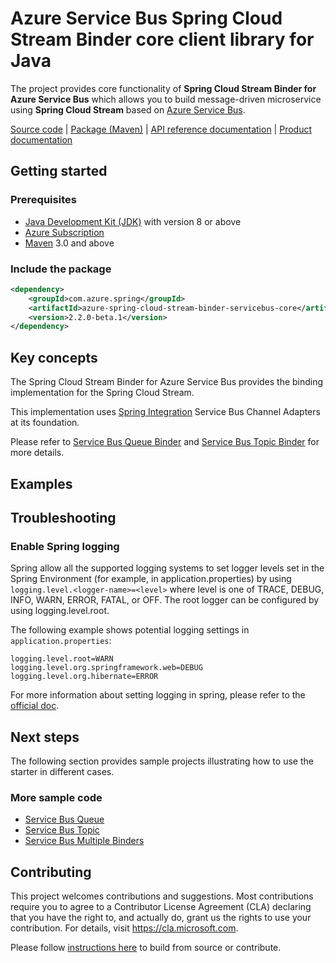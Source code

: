# Azure Service Bus Spring Cloud Stream Binder core client library for Java

The project provides core functionality of **Spring Cloud Stream Binder for Azure Service Bus** which allows you to build message-driven 
microservice using **Spring Cloud Stream** based on [Azure Service Bus][azure_service_bus].

[Source code][src_code] | [Package (Maven)][package] | [API reference documentation][refdocs] | [Product documentation][docs]

## Getting started

### Prerequisites
- [Java Development Kit (JDK)][jdk_link] with version 8 or above
- [Azure Subscription][azure_subscription]
- [Maven][maven] 3.0 and above

### Include the package
[//]: # ({x-version-update-start;com.azure.spring:azure-spring-cloud-stream-binder-servicebus-core;current})
```xml
<dependency>
    <groupId>com.azure.spring</groupId>
    <artifactId>azure-spring-cloud-stream-binder-servicebus-core</artifactId>
    <version>2.2.0-beta.1</version>
</dependency>
```
[//]: # ({x-version-update-end})


## Key concepts
The Spring Cloud Stream Binder for Azure Service Bus provides the binding implementation for the Spring Cloud Stream.

This implementation uses [Spring Integration][spring_integration] Service Bus Channel Adapters at its foundation. 

Please refer to [Service Bus Queue Binder][service_bus_queue_binder] and [Service Bus Topic Binder][service_bus_topic_binder] for more details.

## Examples


## Troubleshooting

### Enable Spring logging
Spring allow all the supported logging systems to set logger levels set in the Spring Environment (for example, in application.properties) by using 
`logging.level.<logger-name>=<level>` where level is one of TRACE, DEBUG, INFO, WARN, ERROR, FATAL, or OFF. 
The root logger can be configured by using logging.level.root.

The following example shows potential logging settings in `application.properties`:

```
logging.level.root=WARN
logging.level.org.springframework.web=DEBUG
logging.level.org.hibernate=ERROR
```

For more information about setting logging in spring, please refer to the [official doc][spring_boot_logging].

## Next steps
The following section provides sample projects illustrating how to use the starter in different cases.

### More sample code
- [Service Bus Queue][spring_cloud_stream_binder_service_bus_queue]
- [Service Bus Topic][spring_cloud_stream_binder_service_bus_topic]
- [Service Bus Multiple Binders][spring_cloud_stream_binder_service_bus_multiple_binders]

## Contributing
This project welcomes contributions and suggestions.  Most contributions require you to agree to a Contributor License Agreement (CLA) declaring that you have the right to, and actually do, grant us the rights to use your contribution. For details, visit https://cla.microsoft.com.

Please follow [instructions here][contributing_md] to build from source or contribute.

<!-- Link -->
[azure_service_bus]: https://azure.microsoft.com/services/service-bus/
[azure_subscription]: https://azure.microsoft.com/free
[contributing_md]: https://github.com/Azure/azure-sdk-for-java/tree/master/sdk/spring/CONTRIBUTING.md
[docs]: https://docs.microsoft.com/azure/developer/java/spring-framework/configure-spring-cloud-stream-binder-java-app-with-service-bus
[maven]: https://maven.apache.org
[package]: https://mvnrepository.com/artifact/com.microsoft.azure/spring-cloud-azure-servicebus-stream-binder-core
[refdocs]: https://azure.github.io/azure-sdk-for-java/springcloud.html#azure-spring-cloud-stream-binder-servicebus-core
[spring_boot_logging]: https://docs.spring.io/spring-boot/docs/current/reference/html/spring-boot-features.html#boot-features-logging
[service_bus_queue_binder]: https://github.com/Azure/azure-sdk-for-java/tree/master/sdk/spring/azure-spring-cloud-stream-binder-servicebus-queue
[service_bus_topic_binder]: https://github.com/Azure/azure-sdk-for-java/tree/master/sdk/spring/azure-spring-cloud-stream-binder-servicebus-topic
[spring_cloud_stream_binder_service_bus_multiple_binders]: https://github.com/Azure/azure-sdk-for-java/tree/master/sdk/spring/azure-spring-boot-samples/azure-spring-cloud-sample-servicebus-queue-multibinders
[spring_cloud_stream_binder_service_bus_queue]: https://github.com/Azure/azure-sdk-for-java/tree/master/sdk/spring/azure-spring-boot-samples/azure-spring-cloud-sample-servicebus-queue-binder
[spring_cloud_stream_binder_service_bus_topic]: https://github.com/Azure/azure-sdk-for-java/tree/master/sdk/spring/azure-spring-boot-samples/azure-spring-cloud-sample-servicebus-topic-binder
[spring_integration]: https://spring.io/projects/spring-integration
[src_code]: https://github.com/Azure/azure-sdk-for-java/tree/master/sdk/spring/azure-spring-cloud-stream-binder-servicebus-core
[jdk_link]: https://docs.microsoft.com/java/azure/jdk/?view=azure-java-stable
